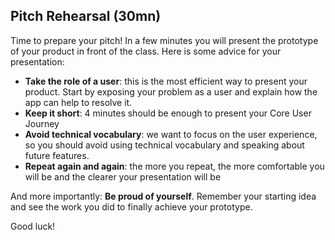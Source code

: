 ## Pitch Rehearsal (30mn)

Time to prepare your pitch! In a few minutes you will present the prototype of your product in front of the class. Here is some advice for your presentation:

- **Take the role of a user**: this is the most efficient way to present your product. Start by exposing your problem as a user and explain how the app can help to resolve it.
- **Keep it short**: 4 minutes should be enough to present your Core User Journey
- **Avoid technical vocabulary**: we want to focus on the user experience, so you should avoid using technical vocabulary and speaking about future features.
- **Repeat again and again**: the more you repeat, the more comfortable you will be and the clearer your presentation will be

And more importantly: **Be proud of yourself**. Remember your starting idea and see the work you did to finally achieve your prototype.

Good luck!
